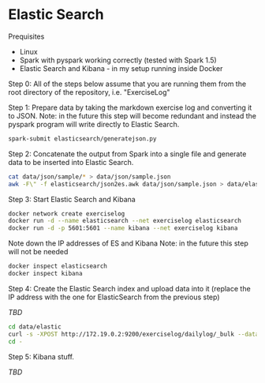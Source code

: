 Elastic Search
==============

Prequisites
- Linux
- Spark with pyspark working correctly (tested with Spark 1.5)
- Elastic Search and Kibana - in my setup running inside Docker


Step 0:
All of the steps below assume that you are running them from the root directory of the repository, i.e. "ExerciseLog"

Step 1:
Prepare data by taking the markdown exercise log and converting it to JSON.
Note: in the future this step will become redundant and instead the pyspark program will write directly to Elastic Search.

```bash
spark-submit elasticsearch/generatejson.py
```

Step 2:
Concatenate the output from Spark into a single file and generate data to be inserted into Elastic Search.

```bash
cat data/json/sample/* > data/json/sample.json
awk -F\" -f elasticsearch/json2es.awk data/json/sample.json > data/elastic/sample.es
```

Step 3:
Start Elastic Search and Kibana

```bash
docker network create exerciselog
docker run -d --name elasticsearch --net exerciselog elasticsearch
docker run -d -p 5601:5601 --name kibana --net exerciselog kibana
```
Note down the IP addresses of ES and Kibana
Note: in the future this step will not be needed
```bash
docker inspect elasticsearch
docker inspect kibana
```

Step 4:
Create the Elastic Search index and upload data into it (replace the IP address with the one for ElasticSearch from the previous step)

_TBD_

```bash
cd data/elastic
curl -s -XPOST http://172.19.0.2:9200/exerciselog/dailylog/_bulk --data-binary @sample.es
cd -
```

Step 5:
Kibana stuff.

_TBD_

